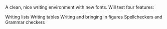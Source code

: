 A clean, nice writing environment with new fonts. Will test four features:

Writing lists
Writing tables
Writing and bringing in figures
Spellcheckers and Grammar checkers



